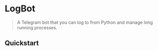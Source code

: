 # LogBot

> A Telegram bot that you can log to from Python and manage long running processes.

## Quickstart
